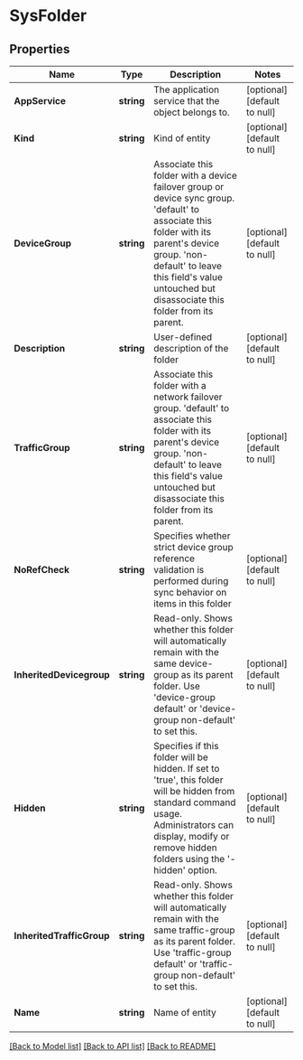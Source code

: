 # SysFolder

## Properties
Name | Type | Description | Notes
------------ | ------------- | ------------- | -------------
**AppService** | **string** | The application service that the object belongs to. | [optional] [default to null]
**Kind** | **string** | Kind of entity | [optional] [default to null]
**DeviceGroup** | **string** | Associate this folder with a device failover group or device sync group. &#39;default&#39; to associate this folder with its parent&#39;s device group. &#39;non-default&#39; to leave this field&#39;s value untouched but disassociate this folder from its parent. | [optional] [default to null]
**Description** | **string** | User-defined description of the folder | [optional] [default to null]
**TrafficGroup** | **string** | Associate this folder with a network failover group. &#39;default&#39; to associate this folder with its parent&#39;s device group. &#39;non-default&#39; to leave this field&#39;s value untouched but disassociate this folder from its parent. | [optional] [default to null]
**NoRefCheck** | **string** | Specifies whether strict device group reference validation is performed during sync behavior on items in this folder | [optional] [default to null]
**InheritedDevicegroup** | **string** | Read-only. Shows whether this folder will automatically remain with the same device-group as its parent folder. Use &#39;device-group default&#39; or &#39;device-group non-default&#39; to set this. | [optional] [default to null]
**Hidden** | **string** | Specifies if this folder will be hidden.  If set to &#39;true&#39;, this folder will be hidden from standard command usage.  Administrators can display, modify or remove hidden folders using the &#39;-hidden&#39; option. | [optional] [default to null]
**InheritedTrafficGroup** | **string** | Read-only. Shows whether this folder will automatically remain with the same traffic-group as its parent folder. Use &#39;traffic-group default&#39; or &#39;traffic-group non-default&#39; to set this. | [optional] [default to null]
**Name** | **string** | Name of entity | [optional] [default to null]

[[Back to Model list]](../README.md#documentation-for-models) [[Back to API list]](../README.md#documentation-for-api-endpoints) [[Back to README]](../README.md)


